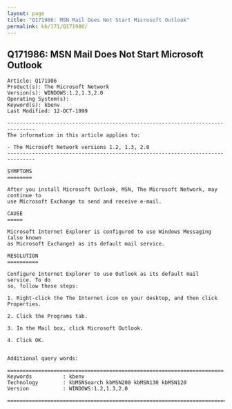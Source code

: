 ```yaml
---
layout: page
title: "Q171986: MSN Mail Does Not Start Microsoft Outlook"
permalink: kb/171/Q171986/
---
```


## Q171986: MSN Mail Does Not Start Microsoft Outlook

	Article: Q171986
	Product(s): The Microsoft Network
	Version(s): WINDOWS:1.2,1.3,2.0
	Operating System(s): 
	Keyword(s): kbenv
	Last Modified: 12-OCT-1999
	
	-------------------------------------------------------------------------------
	The information in this article applies to:
	
	- The Microsoft Network versions 1.2, 1.3, 2.0 
	-------------------------------------------------------------------------------
	
	SYMPTOMS
	========
	
	After you install Microsoft Outlook, MSN, The Microsoft Network, may continue to
	use Microsoft Exchange to send and receive e-mail.
	
	CAUSE
	=====
	
	Microsoft Internet Explorer is configured to use Windows Messaging (also known
	as Microsoft Exchange) as its default mail service.
	
	RESOLUTION
	==========
	
	Configure Internet Explorer to use Outlook as its default mail service. To do
	so, follow these steps:
	
	1. Right-click the The Internet icon on your desktop, and then click Properties.
	
	2. Click the Programs tab.
	
	3. In the Mail box, click Microsoft Outlook.
	
	4. Click OK.
	
	
	Additional query words:
	
	======================================================================
	Keywords          : kbenv 
	Technology        : kbMSNSearch kbMSN200 kbMSN130 kbMSN120
	Version           : WINDOWS:1.2,1.3,2.0
	
	=============================================================================
	
